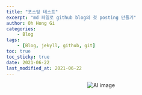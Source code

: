 ```yaml
---
title: "포스팅 테스트"
excerpt: "md 파일로 github blog의 첫 posting 만들기"
author: Oh Hong Gi
categories:
    - Blog
tags:
    - [Blog, jekyll, github, git]
toc: true
toc_sticky: true
date: 2021-06-22
last_modified_at: 2021-06-22
---
```

<center>
<img data-action="zoom" src = '{{ "assets/images/AI_image_sample.jpeg"  | relative_url}}' alt="AI image">
</center>

